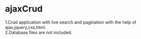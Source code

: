 # ajaxCrud
1.Crud application with live search and pagination with the help of ajax,jquery,css,html.<br>
2.Database files are not included.
